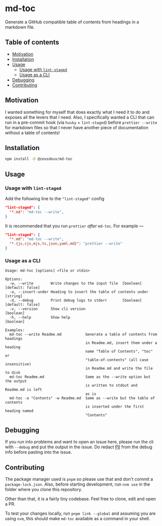 # md-toc

Generate a GitHub compatible table of contents from headings in a markdown file.

## Table of contents

- [Motivation](#motivation)
- [Installation](#installation)
- [Usage](#usage)
  - [Usage with `lint-staged`](#usage-with-lint-staged)
  - [Usage as a CLI](#usage-as-a-cli)
- [Debugging](#debugging)
- [Contributing](#contributing)

## Motivation

I wanted something for myself that does exactly what I need it to do and exposes all the levers that
I need. Also, I specifically wanted a CLI that can run in a pre-commit hook (via `husky` +
`lint-staged`) before `prettier --write` for markdown files so that I never have another piece of
documentation without a table of contents!

## Installation

```sh
npm install -D @zeusdeux/md-toc
```

## Usage

### Usage with `lint-staged`

Add the following line to the `"lint-staged"` config

```json
"lint-staged": {
  "*.md": "md-toc --write",
}
```

It is recommended that you run `prettier` _after_ `md-toc`. For example —

```json
"lint-staged": {
  "*.md": "md-toc --write",
  "*.{js,cjs,mjs,ts,json,yaml,md}": "prettier --write"
}
```

### Usage as a CLI

    Usage: md-toc [options] <file or stdin>

    Options:
      -w, --write        Write changes to the input file  [boolean] [default: false]
      -a, --insert-under Heading to insert the table of contents under      [string]
      -d, --debug        Print debug logs to stderr       [boolean] [default: false]
      -v, --version      Show cli version                                  [boolean]
      -h, --help         Show help                                         [boolean]

    Examples:
      md-toc --write Readme.md           Generate a table of contents from headings
                                         in Readme.md, insert them under a heading
                                         name "Table of Contents", "toc" or
                                         "table-of-contents" (all case insensitive)
                                         in Readme.md and write the file to disk
      md-toc Readme.md                   Same as the --write option but the output
                                         is written to stdout and Readme.md is left
                                         as is
      md-toc -a "Contents" -w Readme.md  Same as --write but the table of contents
                                         is inserted under the first heading named
                                         "Contents"

## Debugging

If you run into problems and want to open an issue here, please run the cli with `--debug` and put
the output in the issue. Do redact [PII](https://en.wikipedia.org/wiki/Personal_data) from the debug
info before pasting into the issue.

## Contributing

The package manager used is `pnpm` so please use that and don't commit a `package-lock.json`. Also,
before starting development, run `nvm use` in the folder where you clone this repository.

Other than that, it is a fairly tiny codebase. Feel free to clone, edit and open a PR.

To test your changes locally, run `pnpm link --global` and assuming you are using `nvm`, this should
make `md-toc` available as a command in your shell.
